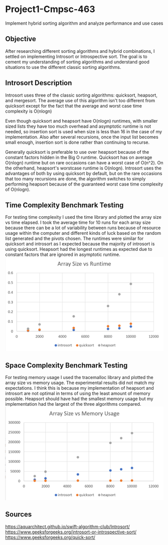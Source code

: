 # Project1-Cmpsc-463
Implement hybrid sorting algorithm and analyze performance and use cases

## Objective
After researching different sorting algorithms and hybrid combinations, I settled on implementing Introsort or Introspective sort. The goal is to cement my understanding of sorting algorithms and understand good situations to use the different classic sorting algorithms.

## Introsort Description
Introsort uses three of the classic sorting algorithms: quicksort, heapsort, and mergesort. The average use of this algorithm isn't too different from quicksort except for the fact that the average and worst case time complexity is O(nlogn)

Even though quicksort and heapsort have O(nlogn) runtimes, with smaller sized lists they have too much overhead and asymptotic runtime is not needed, so insertion sort is used when size is less than 16 in the case of my implementation. Also after several recursions, once the input list becomes small enough, insertion sort is done rather than continuing to recurse. 

Generally quicksort is preferable to use over heapsort because of the constant factors hidden in the Big O runtime. Quicksort has on average O(nlogn) runtime but on rare occasions can have a worst case of O(n^2). On the otherhand, heapsort's worstcase runtime is O(nlogn). Introsort uses the advantages of both by using quicksort by default, but on the rare occasions that too many recursions are done, the algorithm switches to simply performing heapsort because of the guaranteed worst case time complexity of O(nlogn).

## Time Complexity Benchmark Testing
For testing time complexity I used the time library and plotted the array size vs time elapsed. I took the average time for 10 runs for each array size because there can be a lot of variability between runs because of resource usage within the computer and different kinds of luck based on the random list generated and the pivots chosen. The runtimes were similar for quicksort and introsort as I expected because the majority of introsort is using quicksort. Heapsort had the longest runtimes as expected due to constant factors that are ignored in asymptotic runtime.
![runtime](runtimegraph.png)

## Space Complexity Benchmark Testing
For testing memory usage I used the tracemalloc library and plotted the array size vs memory usage. The experimental results did not match my expectations. I think this is because my implementation of heapsort and introsort are not optimal in terms of using the least amount of memory possible. Heapsort should have had the smallest memory usage but my implementation had the largest of the three algorithms compared.
![memoryusage](memusagegraph.png)

## Sources
https://aquarchitect.github.io/swift-algorithm-club/Introsort/
https://www.geeksforgeeks.org/introsort-or-introspective-sort/
https://www.geeksforgeeks.org/quick-sort/
